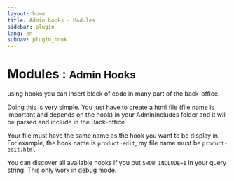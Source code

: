 ```yaml
---
layout: home
title: Admin hooks - Modules
sidebar: plugin
lang: en
subnav: plugin_hook
---
```


<div class="page-header">
    <h1>Modules : <small>Admin Hooks</small></h1>
</div>

using hooks you can insert block of code in many part of the back-office.

Doing this is very simple. You just have to create a html file (file name is important and depends on the hook) in your AdminIncludes folder
and it will be parsed and include in the Back-office

Your file must have the same name as the hook you want to be display in. For example, the hook name is ```product-edit```, my file name must be ```product-edit.html```

You can discover all available hooks if you put ```SHOW_INCLUDE=1``` in your query string. This only work in debug mode.